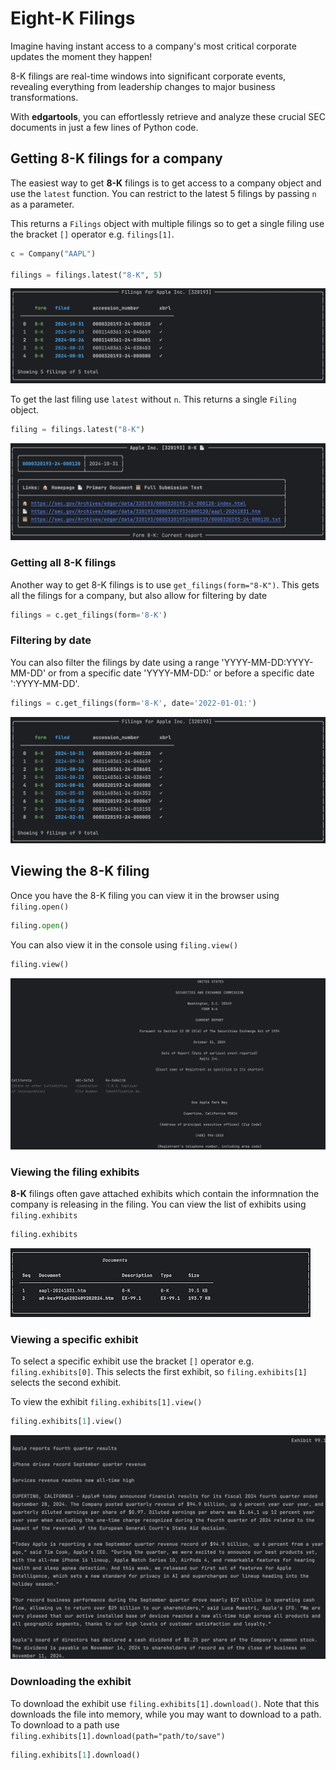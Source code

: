 # Eight-K Filings

Imagine having instant access to a company's most critical corporate updates the moment they happen!

8-K filings are real-time windows into significant corporate events, revealing everything from 
leadership changes to major business transformations.

With **edgartools**, you can effortlessly retrieve and analyze these crucial SEC documents in just a few lines of Python code. 


## Getting 8-K filings for a company

The easiest way to get **8-K** filings is to get access to a company object and use the `latest` function.
You can restrict to the latest 5 filings by passing `n` as a parameter.

This returns a `Filings` object with multiple filings so to get a single filing use the bracket `[]` operator e.g. `filings[1]`.

```python
c = Company("AAPL")

filings = filings.latest("8-K", 5)
```

![Latest 5 8-K Filings](images/aapl-8k-latest-5.png)

To get the last filing use `latest` without `n`. This returns a single `Filing` object.

```python
filing = filings.latest("8-K")
```

![Latest 5 8-K Filings](images/aapl-8k-latest.png)

### Getting all 8-K filings

Another way to get 8-K filings is to use `get_filings(form="8-K")`. This gets all the filings for a company, but also allow for filtering by date

```python
filings = c.get_filings(form='8-K')
```

### Filtering by date

You can also filter the filings by date using a range 'YYYY-MM-DD:YYYY-MM-DD' or from a specific date 'YYYY-MM-DD:' or before a specific date ':YYYY-MM-DD'.

```python
filings = c.get_filings(form='8-K', date='2022-01-01:')
```

![8-K Filings after a specific date](images/aapl-8k-after-date.png)

## Viewing the 8-K filing

Once you have the 8-K filing you can view it in the browser using `filing.open()`

```python
filing.open()
```

You can also view it in the console using `filing.view()`

```python
filing.view()
```

![8-K View Latest](images/aapl-8k-latest-view.png)

### Viewing the filing exhibits

**8-K** filings often gave attached exhibits which contain the informnation the company is releasing in the filing. 
You can view the list of exhibits using `filing.exhibits`

```python
filing.exhibits 
``` 

![8-K View Latest](images/aapl-8k-exhibits.png)

### Viewing a specific exhibit

To select a specific exhibit use the bracket `[]` operator e.g. `filing.exhibits[0]`. This selects the first exhibit, so `filing.exhibits[1]` selects the second exhibit.

To view the exhibit `filing.exhibits[1].view()`

```python
filing.exhibits[1].view()
```

![8-K View Latest](images/aapl-8k-exhibit-99-1.png)


### Downloading the exhibit

To download the exhibit use `filing.exhibits[1].download()`. Note that this downloads the file into memory, while you may want to download to a path.
To download to a path use `filing.exhibits[1].download(path="path/to/save")`

```python
filing.exhibits[1].download()
```
